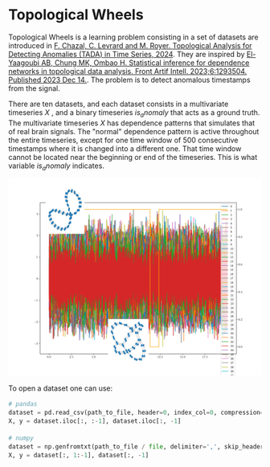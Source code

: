 # Topological Wheels

Topological Wheels is a learning problem consisting in a set of datasets are introduced in [F. Chazal, C. Levrard and M. Royer. Topological Analysis for Detecting Anomalies (TADA) in Time Series, 2024](https://hal.science/hal-04604083). They are inspired by [El-Yaagoubi AB, Chung MK, Ombao H. Statistical inference for dependence networks in topological data analysis. Front Artif Intell. 2023;6:1293504. Published 2023 Dec 14.](doi:10.3389/frai.2023.1293504). The problem is to detect anomalous timestamps from the signal.

There are ten datasets, and each dataset consists in a multivariate timeseries $X$ , and a binary timeseries $is_anomaly$ that acts as a ground truth. The multivariate timeseries $X$ has dependence patterns that simulates that of real brain signals. The "normal" dependence pattern is active throughout the entire timeseries, except for one time window of 500 consecutive timestamps where it is changed into a different one. That time window cannot be located near the beginning or end of the timeseries. This is what variable $is_anomaly$ indicates.

![Example time series](./tw-data-annotated.png)

To open a dataset one can use:
```python
# pandas
dataset = pd.read_csv(path_to_file, header=0, index_col=0, compression='gzip')
X, y = dataset.iloc[:, :-1], dataset.iloc[:, -1]

# numpy
dataset = np.genfromtxt(path_to_file / file, delimiter=',', skip_header=1)
X, y = dataset[:, 1:-1], dataset[:, -1]
```
